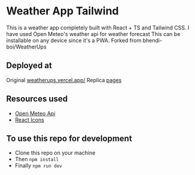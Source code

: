 # Weather App Tailwind

This is a weather app completely built with React + TS and Tailwind CSS.
I have used Open Meteo's weather api for weather forecast
This can be installable on any device since it's a PWA.
Forked from bhendi-boi/WeatherUps

## Deployed at

Original
[weatherups.vercel.app/](https://weatherups.vercel.app/)
Replica
[pages](https://weather-app-flame-theta.vercel.app/)

## Resources used

- [Open Meteo Api](https://open-meteo.com/en/docs)
- [React Icons](https://react-icons.github.io/react-icons)

## To use this repo for development

- Clone this repo on your machine
- Then `npm install`
- Finally `npm run dev`
